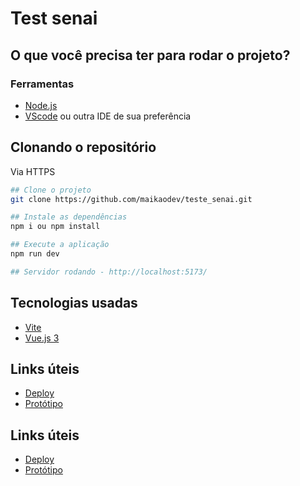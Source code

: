 # Test senai

## O que você precisa ter para rodar o projeto?

### Ferramentas

- [Node.js](https://nodejs.org/en)
- [VScode](https://code.visualstudio.com/) ou outra IDE de sua preferência

## Clonando o repositório

Via HTTPS

```bash
## Clone o projeto
git clone https://github.com/maikaodev/teste_senai.git

## Instale as dependências
npm i ou npm install

## Execute a aplicação
npm run dev

## Servidor rodando - http://localhost:5173/
```

## Tecnologias usadas

- [Vite](https://vitejs.dev/)
- [Vue.js 3](https://vuejs.org/)

## Links úteis

- [Deploy](https://senaibymaikaodev.netlify.app/)
- [Protótipo](https://www.figma.com/file/AWwfT7R3rgdDhWqdVn9obD/Teste-estagiarios?type=design&node-id=0-1&mode=design&t=S7wPQ49311cEqkGX-0)

## Links úteis

- [Deploy](https://senaibymaikaodev.netlify.app/)
- [Protótipo](https://www.figma.com/file/AWwfT7R3rgdDhWqdVn9obD/Teste-estagiarios?type=design&node-id=0-1&mode=design&t=S7wPQ49311cEqkGX-0)
